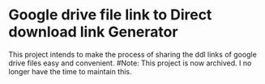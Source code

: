 # Google drive file link to Direct download link Generator
This project intends to make the process of sharing the ddl links of google drive files easy and convenient.
#Note: This project is now archived. I no longer have the time to maintain this.
